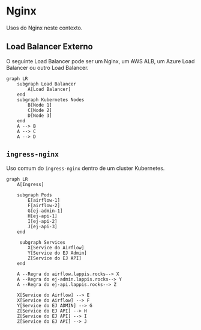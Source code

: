 # Nginx

Usos do Nginx neste contexto.

## Load Balancer Externo

O seguinte Load Balancer pode ser um Nginx, um AWS ALB, um Azure Load Balancer ou outro Load Balancer.

```mermaid
graph LR
    subgraph Load Balancer
        A[Load Balancer]
    end
    subgraph Kubernetes Nodes
        B[Node 1]
        C[Node 2]
        D[Node 3]
    end
    A --> B
    A --> C
    A --> D
```

## `ingress-nginx`

Uso comum do `ingress-nginx` dentro de um cluster Kubernetes.

```mermaid
graph LR
    A[Ingress]

    subgraph Pods
        E[airflow-1]
        F[airflow-2]
        G[ej-admin-1]
        H[ej-api-1]
        I[ej-api-2]
        J[ej-api-3]
    end

     subgraph Services
        X[Service do Airflow]
        Y[Service do EJ Admin]
        Z[Service do EJ API]
    end
    
    A --Regra do airflow.lappis.rocks--> X
    A --Regra do ej-admin.lappis.rocks--> Y
    A --Regra do ej-api.lappis.rocks--> Z

    X[Service do Airflow] --> E
    X[Service do Airflow] --> F
    Y[Service do EJ ADMIN] --> G
    Z[Service do EJ API] --> H
    Z[Service do EJ API] --> I
    Z[Service do EJ API] --> J

```

